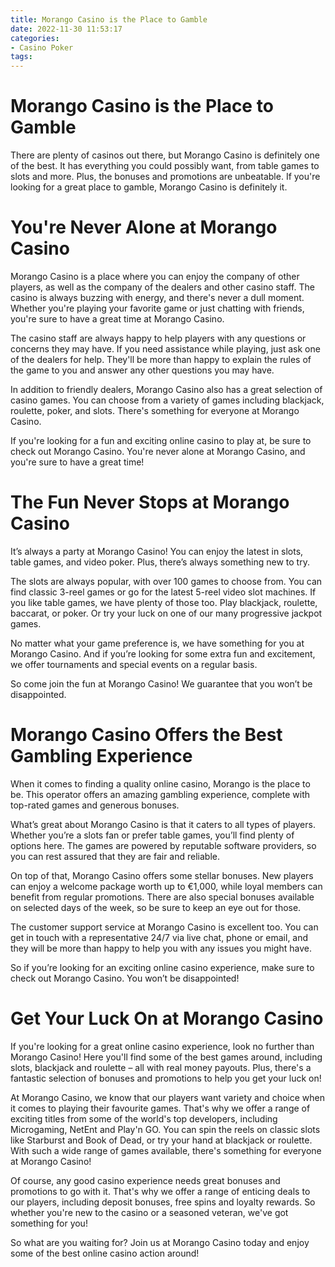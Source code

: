 ```yaml
---
title: Morango Casino is the Place to Gamble
date: 2022-11-30 11:53:17
categories:
- Casino Poker
tags:
---
```



#  Morango Casino is the Place to Gamble

There are plenty of casinos out there, but Morango Casino is definitely one of the best. It has everything you could possibly want, from table games to slots and more. Plus, the bonuses and promotions are unbeatable. If you're looking for a great place to gamble, Morango Casino is definitely it.

#  You're Never Alone at Morango Casino

Morango Casino is a place where you can enjoy the company of other players, as well as the company of the dealers and other casino staff. The casino is always buzzing with energy, and there's never a dull moment. Whether you're playing your favorite game or just chatting with friends, you're sure to have a great time at Morango Casino.

The casino staff are always happy to help players with any questions or concerns they may have. If you need assistance while playing, just ask one of the dealers for help. They'll be more than happy to explain the rules of the game to you and answer any other questions you may have.

In addition to friendly dealers, Morango Casino also has a great selection of casino games. You can choose from a variety of games including blackjack, roulette, poker, and slots. There's something for everyone at Morango Casino.

If you're looking for a fun and exciting online casino to play at, be sure to check out Morango Casino. You're never alone at Morango Casino, and you're sure to have a great time!

#  The Fun Never Stops at Morango Casino

It’s always a party at Morango Casino! You can enjoy the latest in slots, table games, and video poker. Plus, there’s always something new to try.

The slots are always popular, with over 100 games to choose from. You can find classic 3-reel games or go for the latest 5-reel video slot machines. If you like table games, we have plenty of those too. Play blackjack, roulette, baccarat, or poker. Or try your luck on one of our many progressive jackpot games.

No matter what your game preference is, we have something for you at Morango Casino. And if you’re looking for some extra fun and excitement, we offer tournaments and special events on a regular basis.

So come join the fun at Morango Casino! We guarantee that you won’t be disappointed.

#  Morango Casino Offers the Best Gambling Experience

When it comes to finding a quality online casino, Morango is the place to be. This operator offers an amazing gambling experience, complete with top-rated games and generous bonuses.

What’s great about Morango Casino is that it caters to all types of players. Whether you’re a slots fan or prefer table games, you’ll find plenty of options here. The games are powered by reputable software providers, so you can rest assured that they are fair and reliable.

On top of that, Morango Casino offers some stellar bonuses. New players can enjoy a welcome package worth up to €1,000, while loyal members can benefit from regular promotions. There are also special bonuses available on selected days of the week, so be sure to keep an eye out for those.

The customer support service at Morango Casino is excellent too. You can get in touch with a representative 24/7 via live chat, phone or email, and they will be more than happy to help you with any issues you might have.

So if you’re looking for an exciting online casino experience, make sure to check out Morango Casino. You won’t be disappointed!

#  Get Your Luck On at Morango Casino



If you're looking for a great online casino experience, look no further than Morango Casino! Here you'll find some of the best games around, including slots, blackjack and roulette – all with real money payouts. Plus, there's a fantastic selection of bonuses and promotions to help you get your luck on!

At Morango Casino, we know that our players want variety and choice when it comes to playing their favourite games. That's why we offer a range of exciting titles from some of the world's top developers, including Microgaming, NetEnt and Play'n GO. You can spin the reels on classic slots like Starburst and Book of Dead, or try your hand at blackjack or roulette. With such a wide range of games available, there's something for everyone at Morango Casino!

Of course, any good casino experience needs great bonuses and promotions to go with it. That's why we offer a range of enticing deals to our players, including deposit bonuses, free spins and loyalty rewards. So whether you're new to the casino or a seasoned veteran, we've got something for you!

So what are you waiting for? Join us at Morango Casino today and enjoy some of the best online casino action around!